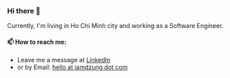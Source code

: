 ### Hi there 👋
Currently, I'm living in Ho Chi Minh city and working as a Software Engineer.

#### 📫 How to reach me:
- Leave me a message at [LinkedIn](https://www.linkedin.com/in/iamdzung/)
- or by Email: <a href="mailto:hello@iamdzung.com">hello at iamdzung dot com</a>

<!--
**dzungtran/dzungtran** is a ✨ _special_ ✨ repository because its `README.md` (this file) appears on your GitHub profile.

Here are some ideas to get you started:

- 🔭 I’m currently working on ...
- 🌱 I’m currently learning ...
- 👯 I’m looking to collaborate on ...
- 🤔 I’m looking for help with ...
- 💬 Ask me about ...
- 📫 How to reach me: ...
- 😄 Pronouns: ...
- ⚡ Fun fact: ...
-->
